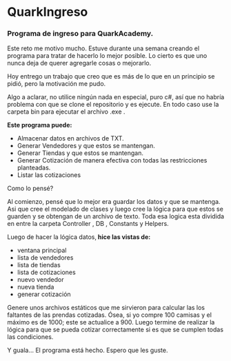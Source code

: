 # QuarkIngreso

<h3>Programa de ingreso para QuarkAcademy.</h3>

Este reto me motivo mucho. Estuve durante una semana creando el programa para tratar de hacerlo lo mejor posible.
Lo cierto es que uno nunca deja de querer agregarle cosas o mejorarlo.

Hoy entrego un trabajo que creo que es más de lo que en un principio se pidió, pero la motivación me pudo.

Algo a aclarar, no utilice ningún nada en especial, puro c#, así que no habría problema con que se clone el repositorio y es ejecute. En todo caso use la carpeta bin para ejecutar el archivo .exe .

<b>Este programa puede:</b>
<ul>
  <li> Almacenar datos en archivos de TXT.
  <li> Generar Vendedores y que estos se mantengan.
  <li> Generar Tiendas y que estos se mantengan.
  <li> Generar Cotización de manera efectiva con todas las restricciones planteadas.
  <li> Listar las cotizaciones
</ul>

Como lo pensé?

Al comienzo, pensé que lo mejor era guardar los datos y que se mantenga. Asi que cree el modelado de clases y luego cree la lógica para que estos se guarden y se obtengan de un archivo de texto. Toda esa logica esta dividida en entre la carpeta Controller , DB , Constants y Helpers.

Luego de hacer la lógica datos,<b> hice las vistas de:</b>
<ul>
  <li> ventana principal
  <li> lista de vendedores
  <li> lista de tiendas 
  <li> lista de cotizaciones
  <li> nuevo vendedor
  <li> nueva tienda
  <li> generar cotización
</ul>

Genere unos archivos estáticos que me sirvieron para calcular las los faltantes de las prendas cotizadas. Ósea, si yo compre 100 camisas y el máximo es de 1000; este se actualice a 900.
Luego termine de realizar la lógica para que se pueda cotizar correctamente si es que se cumplen todas las condiciones.

Y guala... El programa está hecho. Espero que les guste.
